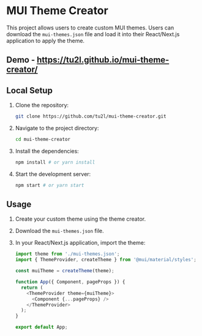 # MUI Theme Creator
This project allows users to create custom MUI themes. Users can download the `mui-themes.json` file and load it into their React/Next.js application to apply the theme.

## Demo - https://tu2l.github.io/mui-theme-creator/

## Local Setup

1.  Clone the repository:
    ```bash
    git clone https://github.com/tu2l/mui-theme-creator.git
    ```
2.  Navigate to the project directory:

    ```bash
    cd mui-theme-creator
    ```
3.  Install the dependencies:

    ```bash
    npm install # or yarn install
    ```
4.  Start the development server:

    ```bash
    npm start # or yarn start
    ```

## Usage

1.  Create your custom theme using the theme creator.
2.  Download the `mui-themes.json` file.
3.  In your React/Next.js application, import the theme:

    ```javascript
    import theme from './mui-themes.json';
    import { ThemeProvider, createTheme } from '@mui/material/styles';

    const muiTheme = createTheme(theme);

    function App({ Component, pageProps }) {
      return (
        <ThemeProvider theme={muiTheme}>
          <Component {...pageProps} />
        </ThemeProvider>
      );
    }

    export default App;
    ```
